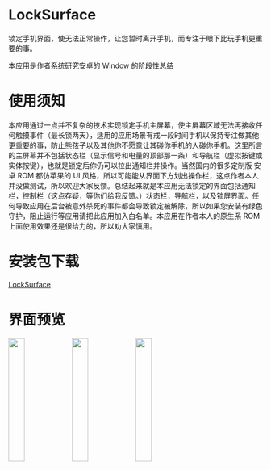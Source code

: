 # LockSurface
锁定手机界面，使无法正常操作，让您暂时离开手机，而专注于眼下比玩手机更重要的事。

本应用是作者系统研究安卓的 Window 的阶段性总结

# 使用须知
本应用通过一点并不复杂的技术实现锁定手机主屏幕，使主屏幕区域无法再接收任何触摸事件（最长锁两天），适用的应用场景有戒一段时间手机以保持专注做其他更重要的事，防止熊孩子以及其他你不愿意让其碰你手机的人碰你手机。这里所言的主屏幕并不包括状态栏（显示信号和电量的顶部那一条）和导航栏（虚拟按键或实体按键），也就是锁定后你仍可以拉出通知栏并操作。当然国内的很多定制版 安卓 ROM 都仿苹果的 UI 风格，所以可能能从界面下方划出操作栏，这点作者本人并没做测试，所以欢迎大家反馈。总结起来就是本应用无法锁定的界面包括通知栏，控制栏（这点存疑，等你们给我反馈。）状态栏，导航栏，以及锁屏界面。任何导致应用在后台被意外杀死的事件都会导致锁定被解除，所以如果您安装有绿色守护，阻止运行等应用请把此应用加入白名单。本应用在作者本人的原生系 ROM 上面使用效果还是很给力的，所以劝大家慎用。

# 安装包下载
[LockSurface](http://www.coolapk.com/apk/com.github.xiaofei_dev.locksurface)
# 界面预览

<img src="https://github.com/xiaofei-dev/LockSurface/blob/master/art/enframe_2017-05-10-16-29-56.png" width="25%" height="25%"><img src="https://github.com/xiaofei-dev/LockSurface/blob/master/art/enframe_2017-05-10-16-30-29.png" width="25%" height="25%"><img src="https://github.com/xiaofei-dev/LockSurface/blob/master/art/enframe_2017-05-10-16-35-53.png" width="25%" height="25%">
